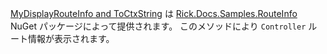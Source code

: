 [MyDisplayRouteInfo and ToCtxString](https://github.com/Rick-Anderson/RouteInfo/blob/master/Microsoft.Docs.Samples.RouteInfo/ControllerContextExtensions.cs) は [Rick.Docs.Samples.RouteInfo](https://www.nuget.org/packages/Rick.Docs.Samples.RouteInfo) NuGet パッケージによって提供されます。 このメソッドにより `Controller` ルート情報が表示されます。